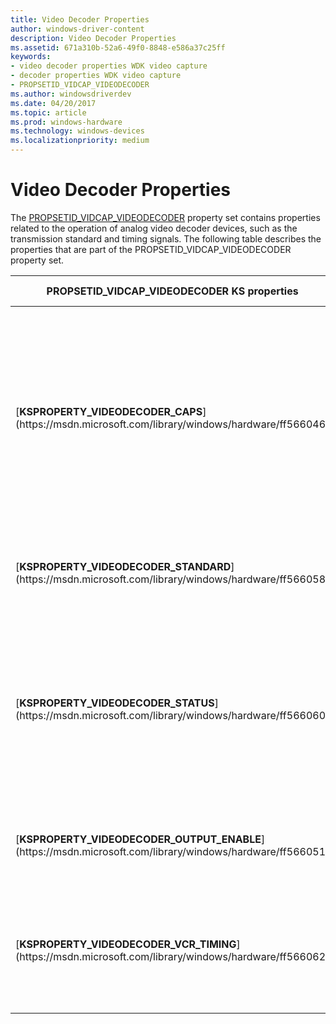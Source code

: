 ```yaml
---
title: Video Decoder Properties
author: windows-driver-content
description: Video Decoder Properties
ms.assetid: 671a310b-52a6-49f0-8848-e586a37c25ff
keywords:
- video decoder properties WDK video capture
- decoder properties WDK video capture
- PROPSETID_VIDCAP_VIDEODECODER
ms.author: windowsdriverdev
ms.date: 04/20/2017
ms.topic: article
ms.prod: windows-hardware
ms.technology: windows-devices
ms.localizationpriority: medium
---
```


# Video Decoder Properties


The [PROPSETID\_VIDCAP\_VIDEODECODER](https://msdn.microsoft.com/library/windows/hardware/ff568121) property set contains properties related to the operation of analog video decoder devices, such as the transmission standard and timing signals. The following table describes the properties that are part of the PROPSETID\_VIDCAP\_VIDEODECODER property set.

<table>
<colgroup>
<col width="50%" />
<col width="50%" />
</colgroup>
<thead>
<tr class="header">
<th>PROPSETID_VIDCAP_VIDEODECODER KS properties</th>
<th>Property description</th>
</tr>
</thead>
<tbody>
<tr class="odd">
<td><p>[<strong>KSPROPERTY_VIDEODECODER_CAPS</strong>](https://msdn.microsoft.com/library/windows/hardware/ff566046)</p></td>
<td><p>Returns information on the capabilities of the video decoder device, such as signal standard (NTSC, PAL, SECAM) and settling time.</p></td>
</tr>
<tr class="even">
<td><p>[<strong>KSPROPERTY_VIDEODECODER_STANDARD</strong>](https://msdn.microsoft.com/library/windows/hardware/ff566058)</p></td>
<td><p>Controls the current analog video standard.</p></td>
</tr>
<tr class="odd">
<td><p>[<strong>KSPROPERTY_VIDEODECODER_STATUS</strong>](https://msdn.microsoft.com/library/windows/hardware/ff566060)</p></td>
<td><p>Returns the status of the video decoding device, such as number of lines in the video signal and whether the signal is locked.</p></td>
</tr>
<tr class="even">
<td><p>[<strong>KSPROPERTY_VIDEODECODER_OUTPUT_ENABLE</strong>](https://msdn.microsoft.com/library/windows/hardware/ff566051)</p></td>
<td><p>Controls three-state output of the video decoder.</p></td>
</tr>
<tr class="odd">
<td><p>[<strong>KSPROPERTY_VIDEODECODER_VCR_TIMING</strong>](https://msdn.microsoft.com/library/windows/hardware/ff566062)</p></td>
<td><p>Controls whether the video decoder uses VCR timing or broadcast timing.</p></td>
</tr>
</tbody>
</table>

 

 

 




